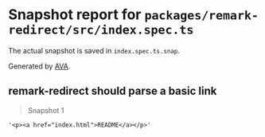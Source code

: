 # Snapshot report for `packages/remark-redirect/src/index.spec.ts`

The actual snapshot is saved in `index.spec.ts.snap`.

Generated by [AVA](https://avajs.dev).

## remark-redirect should parse a basic link

> Snapshot 1

    '<p><a href="index.html">README</a></p>'
